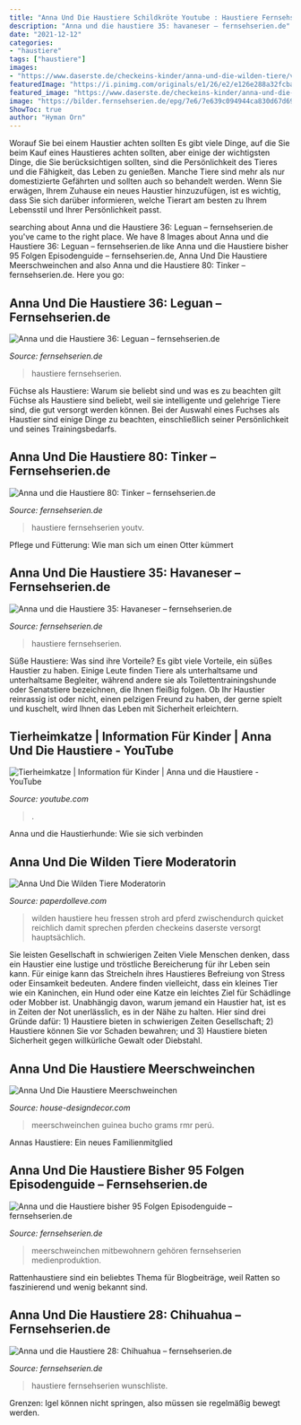 ```yaml
---
title: "Anna Und Die Haustiere Schildkröte Youtube : Haustiere Fernsehserien Wunschliste"
description: "Anna und die haustiere 35: havaneser – fernsehserien.de"
date: "2021-12-12"
categories:
- "haustiere"
tags: ["haustiere"]
images:
- "https://www.daserste.de/checkeins-kinder/anna-und-die-wilden-tiere/videos/pferde-fressen-hauptsaechlich-heu-und-zwischendurch-stroh-anna-hat-quicket-damit-reichlich-102~_v-varm_5b84ba.jpg"
featuredImage: "https://i.pinimg.com/originals/e1/26/e2/e126e288a32fcbad08a66a8e41cd51e9.jpg"
featured_image: "https://www.daserste.de/checkeins-kinder/anna-und-die-wilden-tiere/videos/pferde-fressen-hauptsaechlich-heu-und-zwischendurch-stroh-anna-hat-quicket-damit-reichlich-102~_v-varm_5b84ba.jpg"
image: "https://bilder.fernsehserien.de/epg/7e6/7e639c094944ca830d67d6964e6e42023cf1e6d9_b.jpg"
ShowToc: true
author: "Hyman Orn"
---
```



Worauf Sie bei einem Haustier achten sollten
Es gibt viele Dinge, auf die Sie beim Kauf eines Haustieres achten sollten, aber einige der wichtigsten Dinge, die Sie berücksichtigen sollten, sind die Persönlichkeit des Tieres und die Fähigkeit, das Leben zu genießen. Manche Tiere sind mehr als nur domestizierte Gefährten und sollten auch so behandelt werden. Wenn Sie erwägen, Ihrem Zuhause ein neues Haustier hinzuzufügen, ist es wichtig, dass Sie sich darüber informieren, welche Tierart am besten zu Ihrem Lebensstil und Ihrer Persönlichkeit passt.

	

		
searching about Anna und die Haustiere 36: Leguan – fernsehserien.de you've came to the right place. We have 8 Images about Anna und die Haustiere 36: Leguan – fernsehserien.de like Anna und die Haustiere bisher 95 Folgen Episodenguide – fernsehserien.de, Anna Und Die Haustiere Meerschweinchen and also Anna und die Haustiere 80: Tinker – fernsehserien.de. Here you go:
		
    
## Anna Und Die Haustiere 36: Leguan – Fernsehserien.de

<img loading=lazy src="https://bilder.fernsehserien.de/epg/082/082bdabcf674daf544b83161737cc4c2b4c38b4c_b.jpg" onerror="this.onerror=null;this.src='https://tse3.mm.bing.net/th?id=OIP.4EYqJdM70u-wKzj0bhLM1QHaE5&amp;pid=15.1';" alt="Anna und die Haustiere 36: Leguan – fernsehserien.de">

_Source: fernsehserien.de_

>haustiere fernsehserien. 

	

Füchse als Haustiere: Warum sie beliebt sind und was es zu beachten gilt
Füchse als Haustiere sind beliebt, weil sie intelligente und gelehrige Tiere sind, die gut versorgt werden können. Bei der Auswahl eines Fuchses als Haustier sind einige Dinge zu beachten, einschließlich seiner Persönlichkeit und seines Trainingsbedarfs.

    
## Anna Und Die Haustiere 80: Tinker – Fernsehserien.de

<img loading=lazy src="https://bilder.fernsehserien.de/epg/8369/4a68e59954a8fd2de4cf00d8f832b35a28e7a69a_b.jpg" onerror="this.onerror=null;this.src='https://tse2.mm.bing.net/th?id=OIP.iLbG-XnMpUDK1mSOJ7MDjwHaLH&amp;pid=15.1';" alt="Anna und die Haustiere 80: Tinker – fernsehserien.de">

_Source: fernsehserien.de_

>haustiere fernsehserien youtv. 

	

Pflege und Fütterung: Wie man sich um einen Otter kümmert

    
## Anna Und Die Haustiere 35: Havaneser – Fernsehserien.de

<img loading=lazy src="https://bilder.fernsehserien.de/epg/7e6/7e639c094944ca830d67d6964e6e42023cf1e6d9_b.jpg" onerror="this.onerror=null;this.src='https://tse2.mm.bing.net/th?id=OIP.GgupgnrsUg4Ieq48MLUkCwHaLH&amp;pid=15.1';" alt="Anna und die Haustiere 35: Havaneser – fernsehserien.de">

_Source: fernsehserien.de_

>haustiere fernsehserien. 

	

Süße Haustiere: Was sind ihre Vorteile?
Es gibt viele Vorteile, ein süßes Haustier zu haben. Einige Leute finden Tiere als unterhaltsame und unterhaltsame Begleiter, während andere sie als Toilettentrainingshunde oder Senatstiere bezeichnen, die Ihnen fleißig folgen. Ob Ihr Haustier reinrassig ist oder nicht, einen pelzigen Freund zu haben, der gerne spielt und kuschelt, wird Ihnen das Leben mit Sicherheit erleichtern.

    
## Tierheimkatze | Information Für Kinder | Anna Und Die Haustiere - YouTube

<img loading=lazy src="https://i.ytimg.com/vi/0NaqnwNdhtc/maxresdefault.jpg" onerror="this.onerror=null;this.src='https://tse1.mm.bing.net/th?id=OIP.ptW8VvYildQ6AlV6eKN3ZAHaEK&amp;pid=15.1';" alt="Tierheimkatze | Information für Kinder | Anna und die Haustiere - YouTube">

_Source: youtube.com_

>. 

	

Anna und die Haustierhunde: Wie sie sich verbinden

    
## Anna Und Die Wilden Tiere Moderatorin

<img loading=lazy src="https://www.daserste.de/checkeins-kinder/anna-und-die-wilden-tiere/videos/pferde-fressen-hauptsaechlich-heu-und-zwischendurch-stroh-anna-hat-quicket-damit-reichlich-102~_v-varm_5b84ba.jpg" onerror="this.onerror=null;this.src='https://tse2.mm.bing.net/th?id=OIP.iflWWSDEgoEGqN5t4SnBnwHaEK&amp;pid=15.1';" alt="Anna Und Die Wilden Tiere Moderatorin">

_Source: paperdolleve.com_

>wilden haustiere heu fressen stroh ard pferd zwischendurch quicket reichlich damit sprechen pferden checkeins daserste versorgt hauptsächlich. 

	

Sie leisten Gesellschaft in schwierigen Zeiten
Viele Menschen denken, dass ein Haustier eine lustige und tröstliche Bereicherung für ihr Leben sein kann. Für einige kann das Streicheln ihres Haustieres Befreiung von Stress oder Einsamkeit bedeuten. Andere finden vielleicht, dass ein kleines Tier wie ein Kaninchen, ein Hund oder eine Katze ein leichtes Ziel für Schädlinge oder Mobber ist. Unabhängig davon, warum jemand ein Haustier hat, ist es in Zeiten der Not unerlässlich, es in der Nähe zu halten. Hier sind drei Gründe dafür: 1) Haustiere bieten in schwierigen Zeiten Gesellschaft; 2) Haustiere können Sie vor Schaden bewahren; und 3) Haustiere bieten Sicherheit gegen willkürliche Gewalt oder Diebstahl.

    
## Anna Und Die Haustiere Meerschweinchen

<img loading=lazy src="https://i.pinimg.com/originals/e1/26/e2/e126e288a32fcbad08a66a8e41cd51e9.jpg" onerror="this.onerror=null;this.src='https://tse4.mm.bing.net/th?id=OIP.nYWc4uvQeEJUJqnjSf-13wHaFj&amp;pid=15.1';" alt="Anna Und Die Haustiere Meerschweinchen">

_Source: house-designdecor.com_

>meerschweinchen guinea bucho grams rmr perú. 

	

Annas Haustiere: Ein neues Familienmitglied

    
## Anna Und Die Haustiere Bisher 95 Folgen Episodenguide – Fernsehserien.de

<img loading=lazy src="https://bilder.fernsehserien.de/epg/epg-archiv/2021/04/08/d219ef2e0b9a32e15784687a883a683085569543_b-w-970.jpg.jpg" onerror="this.onerror=null;this.src='https://tse3.mm.bing.net/th?id=OIP.gt9TW4ADpN6KJz3MjYU-IwHaE7&amp;pid=15.1';" alt="Anna und die Haustiere bisher 95 Folgen Episodenguide – fernsehserien.de">

_Source: fernsehserien.de_

>meerschweinchen mitbewohnern gehören fernsehserien medienproduktion. 

	

Rattenhaustiere sind ein beliebtes Thema für Blogbeiträge, weil Ratten so faszinierend und wenig bekannt sind.

    
## Anna Und Die Haustiere 28: Chihuahua – Fernsehserien.de

<img loading=lazy src="https://bilder.fernsehserien.de/epg/789/789e422fe762c0240dda64c6ccb90810d5b6a12b_b.jpg" onerror="this.onerror=null;this.src='https://tse4.mm.bing.net/th?id=OIP.QfshZBowX2bGywP-yG4RnAHaLG&amp;pid=15.1';" alt="Anna und die Haustiere 28: Chihuahua – fernsehserien.de">

_Source: fernsehserien.de_

>haustiere fernsehserien wunschliste. 

	

Grenzen: Igel können nicht springen, also müssen sie regelmäßig bewegt werden.

